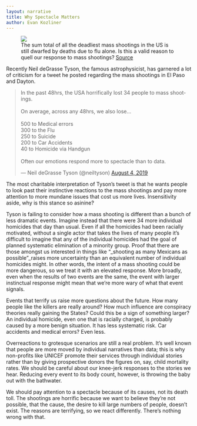 ```yaml
---
layout: narrative
title: Why Spectacle Matters
author: Evan Kozliner
---
```


<figure>
  <img src="https://miro.medium.com/max/1080/1*sD7hvliq-wWGG_iaDfEHlA.jpeg" />
  <figcaption>The sum total of all the deadliest mass shootings in the US is still dwarfed by deaths due to flu alone. Is this a valid reason to quell our response to mass shootings? <a href="https://www.thetrace.org/2017/01/understanding-mass-shootings-in-america/">Source</a></figcaption>
</figure>

Recently Neil deGrasse Tyson, the famous astrophysicist, has garnered a lot of criticism for a tweet he posted regarding the mass shootings in El Paso and Dayton.

<blockquote class="twitter-tweet"><p lang="en" dir="ltr">In the past 48hrs, the USA horrifically lost 34 people to mass shootings.<br><br>On average, across any 48hrs, we also lose…<br><br>500 to Medical errors<br>300 to the Flu<br>250 to Suicide<br>200 to Car Accidents<br>40 to Homicide via Handgun<br><br>Often our emotions respond more to spectacle than to data.</p>&mdash; Neil deGrasse Tyson (@neiltyson) <a href="https://twitter.com/neiltyson/status/1158074774297468928?ref_src=twsrc%5Etfw">August 4, 2019</a></blockquote> <script async src="https://platform.twitter.com/widgets.js" charset="utf-8"></script>

The most charitable interpretation of Tyson’s tweet is that he wants people to look past their instinctive reactions to the mass shootings and pay more attention to more mundane issues that cost us more lives. Insensitivity aside, why is this stance so asinine?

Tyson is failing to consider how a mass shooting is different than a bunch of less dramatic events. Imagine instead that there were 34 more individual homicides that day than usual. Even if all the homicides had been racially motivated, without a single actor that takes the lives of many people it’s difficult to imagine that any of the individual homicides had the goal of planned systematic elimination of a minority group. Proof that there are those amongst us interested in things like “\_shooting as many Mexicans as possible”\_raises more uncertainty than an equivalent number of individual homicides might. In other words, the intent of a mass shooting could be more dangerous, so we treat it with an elevated response. More broadly, even when the results of two events are the same, the event with larger instinctual response might mean that we’re more wary of what that event signals.

Events that terrify us raise more questions about the future. How many people like the killers are really around? How much influence are conspiracy theories really gaining the States? Could this be a sign of something larger? An individual homicide, even one that is racially charged, is probably caused by a more benign situation. It has less systematic risk. Car accidents and medical errors? Even less.

Overreactions to grotesque scenarios are still a real problem. It’s well known that people are more moved by individual narratives than data; this is why non-profits like UNICEF promote their services through individual stories rather than by giving prospective donors the figures on, say, child mortality rates. We should be careful about our knee-jerk responses to the stories we hear. Reducing every event to its body count, however, is throwing the baby out with the bathwater.

We should pay attention to a spectacle because of its causes, not its death toll. The shootings are horrific because we want to believe they’re not possible, that the cause, the desire to kill large numbers of people, doesn’t exist. The reasons are terrifying, so we react differently. There’s nothing wrong with that.
